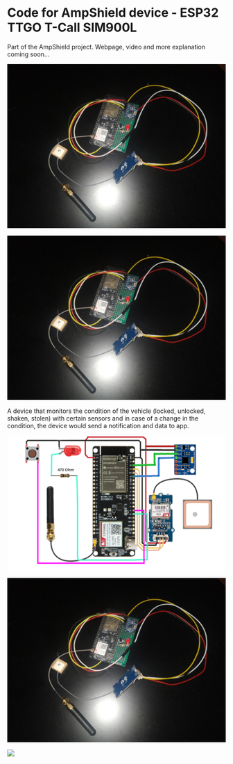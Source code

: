 # Code for AmpShield device - ESP32 TTGO T-Call SIM900L

Part of the AmpShield  project. Webpage, video and more explanation coming soon...

[![AmpShield1 Video](IMG_20210829_031534.jpg)](https://www.youtube.com/watch?v=fvPph0_emkc "AmpShield Commercial - Click to Watch!")

[![AmpShield2 Video](IMG_20210829_031534.jpg)](https://www.youtube.com/watch?v=4HQn0FzJbHY "AmpShield Real Life Example - Click to Watch!")

A device that monitors the condition of the vehicle (locked, unlocked, shaken, stolen) with certain sensors and in case of a change in the condition, the device would send a notification and data to app.


![](Shema.jpg)

![](IMG_20210829_031534.jpg)

![](IMG_20210819_190707.jpg)

